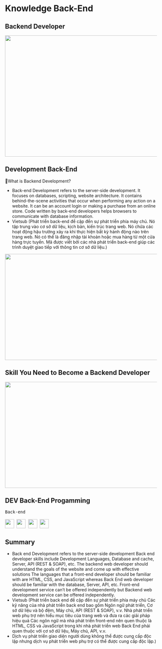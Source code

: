 # Knowledge Back-End

## Backend Developer

<a>
    <img width="800" height="400" src="https://nhaxinhplaza.vn/wp-content/uploads/back-end-can-hoc-gi.png"></img>
</a>

## Development Back-End

💬What is Backend Development?

- Back-end Development refers to the server-side development. It focuses on databases, scripting, website architecture. It contains behind-the-scene activities that occur when performing any action on a website. It can be an account login or making a purchase from an online store. Code written by back-end developers helps browsers to communicate with database information.
- Vietsub (Phát triển back-end đề cập đến sự phát triển phía máy chủ. Nó tập trung vào cơ sở dữ liệu, kịch bản, kiến ​​trúc trang web. Nó chứa các hoạt động hậu trường xảy ra khi thực hiện bất kỳ hành động nào trên trang web. Nó có thể là đăng nhập tài khoản hoặc mua hàng từ một cửa hàng trực tuyến. Mã được viết bởi các nhà phát triển back-end giúp các trình duyệt giao tiếp với thông tin cơ sở dữ liệu.)
<a>
    <img width="800" height="350" src="https://www.guru99.com/images/1/091318_0717_WhatisBacke1.png"></img>
</a>

## Skill You Need to Become a Backend Developer

<a>
    <img width="800" height="350" src="https://www.guru99.com/images/1/091318_0717_WhatisBacke2.png"></img>
</a>


## DEV Back-End Progamming 

 <kbd>
    <kbd>Back-end</kbd>
    <br>
    <br>
    <img width="30px" src="https://cdn.jsdelivr.net/gh/devicons/devicon/icons/php/php-original.svg" />
    <img width="30px" src="https://cdn.jsdelivr.net/gh/devicons/devicon/icons/typescript/typescript-original.svg" />
    <img width="30px" src="https://cdn.jsdelivr.net/gh/devicons/devicon/icons/nodejs/nodejs-original.svg" />
    <img width="30px" src="https://cdn.jsdelivr.net/gh/devicons/devicon/icons/rails/rails-original-wordmark.svg" />
  </kbd>

## Summary

- Back end Development refers to the server-side development
Back end developer skills include Development Languages, Database and cache, Server, API (REST & SOAP), etc.
The backend web developer should understand the goals of the website and come up with effective solutions
The languages that a front-end developer should be familiar with are HTML, CSS, and JavaScript whereas Back End web developer should be familiar with the database, Server, API, etc.
Front-end development service can’t be offered independently but Backend web development service can be offered independently.
- Vietsub (Phát triển back end đề cập đến sự phát triển phía máy chủ
Các kỹ năng của nhà phát triển back end bao gồm Ngôn ngữ phát triển, Cơ sở dữ liệu và bộ đệm, Máy chủ, API (REST & SOAP), v.v.
Nhà phát triển web phụ trợ nên hiểu mục tiêu của trang web và đưa ra các giải pháp hiệu quả
Các ngôn ngữ mà nhà phát triển front-end nên quen thuộc là HTML, CSS và JavaScript trong khi nhà phát triển web Back End phải quen thuộc với cơ sở dữ liệu, Máy chủ, API, v.v.
- Dịch vụ phát triển giao diện người dùng không thể được cung cấp độc lập nhưng dịch vụ phát triển web phụ trợ có thể được cung cấp độc lập.)
































